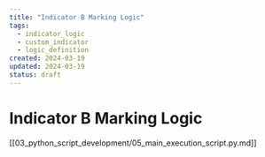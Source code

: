 ```yaml
---
title: "Indicator B Marking Logic"
tags:
  - indicator_logic
  - custom_indicator
  - logic_definition
created: 2024-03-19
updated: 2024-03-19
status: draft
---
```


# Indicator B Marking Logic

[[03_python_script_development/05_main_execution_script.py.md]]

